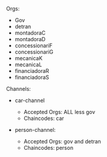 
Orgs:

- Gov
- detran
- montadoraC
- montadoraD
- concessionariF
- concessionariG
- mecanicaK
- mecanicaL
- financiadoraR
- financiadoraS

Channels:

- car-channel
    - Accepted Orgs: ALL less gov
    - Chaincodes: car

- person-channel:
    - Accepted Orgs: gov and detran
    - Chaincodes: person
